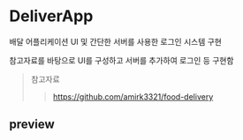 # DeliverApp
배달 어플리케이션 UI 및 간단한 서버를 사용한 로그인 시스템 구현

참고자료를 바탕으로 UI를 구성하고 서버를 추가하여 로그인 등 구현함
>참고자료
>>https://github.com/amirk3321/food-delivery

## preview



